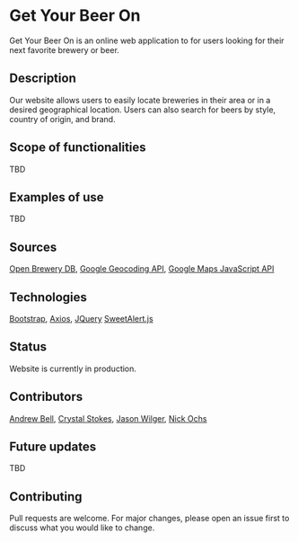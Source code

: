 # Get Your Beer On

Get Your Beer On is an online web application to for users looking for their next favorite brewery or beer.

## Description

Our website allows users to easily locate breweries in their area or in a desired geographical location. Users can also search for beers by style, country of origin, and brand.

## Scope of functionalities

TBD

## Examples of use

TBD

## Sources

[Open Brewery DB](https://www.openbrewerydb.org/), [Google Geocoding API](https://developers.google.com/maps/documentation/geocoding/overview), [Google Maps JavaScript API](https://developers.google.com/maps/documentation/javascript/overview)

## Technologies

[Bootstrap](https://getbootstrap.com/), [Axios](https://github.com/axios/axios), [JQuery](https://jquery.com/) [SweetAlert.js](https://sweetalert.js.org/)

## Status

Website is currently in production.

## Contributors

[Andrew Bell](https://github.com/fiixed),
[Crystal Stokes](https://github.com/CStokes81),
[Jason Wilger](https://github.com/JasonWilger),
[Nick Ochs](https://github.com/n-ochs)

## Future updates

TBD

## Contributing

Pull requests are welcome. For major changes, please open an issue first to discuss what you would like to change.
